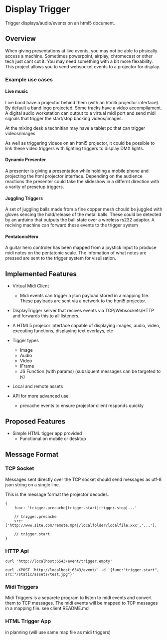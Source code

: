 Display Trigger
===============

Trigger displays/audio/events on an html5 document.


Overview
--------

When giving presentations at live events, you may not be able to phsically access
a machine. Sometimes powerpoint, airplay, chromecast or other tech just cant cut it.
You may need something with a bit more flexability. This project allows you to
send websocket events to a projector for display.

### Example use cases

#### Live music

Live band have a projector behind them (with an html5 projector interface).
By default a band logo projected. Some tracks have a video accompliament.
A digital audio workstation can output to a virtual midi port and send midi signals that trigger the start/stop 
backing videos/images.

At the mixing desk a technitian may have a tablet pc that can trigger videos/images

As well as triggering videos on an html5 projector, it could be possible to link
these video triggers with lighting triggers to display DMX lights.


#### Dynamic Presenter

A presenter is giving a presentation while holding a mobile phone and projecting the html projector interface.
Depending on the audience reactions the presenter could take the slideshow in a differnt direction with a varity of presetup triggers.


#### Juggling Triggers

A set of juggling balls made from a fine copper mesh chould be juggled with gloves
sencing the hold/release of the metal balls. These could be detected by an arduino
that outputs the ball state over a wireless rs232 adaptor. A reciving machine can forward these
events to the trigger system


#### PentatonicHero

A guitar hero controler has been mapped from a joystick input to produce midi notes on the pentatonic scale.
The infomation of what notes are pressed are sent to the trigger system for visulisation.



Implemented Features
--------------------

* Virtual Midi Client
  * Midi events can trigger a json payload stored in a mapping file. These payloads are sent via a network to the html5 projector.
* DisplayTrigger server that recives events via TCP/Websockets/HTTP and forwards this to all listeners.
* A HTML5 projecor interface capable of displaying images, audio, video, executing functions, displaying text overlays, etc

* Tigger types
  * Image
  * Audio
  * Video
  * IFrame
  * JS Function (with params) (subsiquent messages can be targeted to js)
* Local and remote assets
* API for more advanced use
  * precache events to ensure projector client responds quickly



Proposed Features
-----------------

* Simple HTML tigger app provided
  * Functional on mobile or desktop


Message Format
--------------

### TCP Socket

Messages sent directly over the TCP socket should send messages as utf-8 json string on a single line.

This is the message format the projector decodes.

    {
        func: 'trigger.precache|trigger.start|trigger.stop|...'

        // trigger.precache
        src: ['http://www.site.com/remote.mp4|/localfolder/localfile.xxx','...'],
        
        // trigger.start
    }


### HTTP Api

    curl 'http://localhost:6543/event/trigger.empty'
    
    curl -XPOST 'http://localhost:6543/event/' -d '{func:"trigger.start", src:"/static/assets/test.jpg"}'


### Midi Triggers

Midi Triggers is a separete program to listen to midi events and convert them to TCP messages. The midi events will be mapped to TCP messages in a mapping file.
see client README.md


### HTML Trigger App

in planning (will use same map file as midi triggers)
